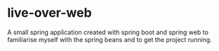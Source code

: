 # live-over-web
A small spring application created with spring boot and spring web to familiarise myself with the spring beans and to get the project running.
